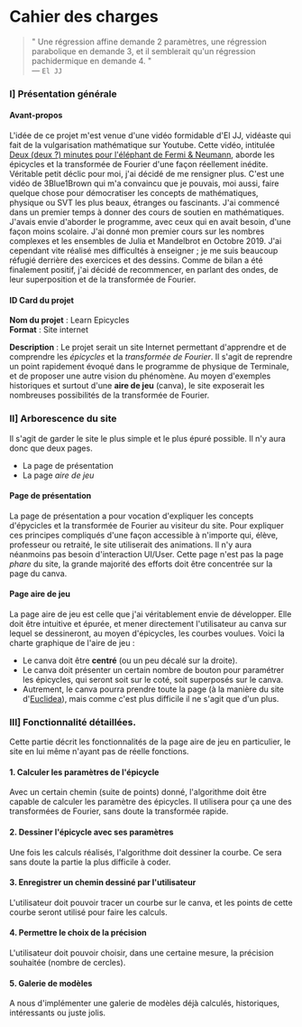 # Cahier des charges

> " Une régression affine demande 2 paramètres, une régression parabolique en demande 3, et il semblerait qu'un régression pachidermique en demande 4. "  
> &mdash; ```El JJ```

### I] Présentation générale

#### Avant-propos
L'idée de ce projet m'est venue d'une vidéo formidable d'El JJ, vidéaste qui fait de la vulgarisation mathématique sur Youtube. Cette vidéo, intitulée [Deux (deux ?) minutes pour l'éléphant de Fermi & Neumann](https://www.youtube.com/watch?v=uazPP0ny3XQ), aborde les épicycles et la transformée de Fourier d'une façon réellement inédite. Véritable petit déclic pour moi, j'ai décidé de me rensigner plus. C'est une vidéo de 3Blue1Brown qui m'a convaincu que je pouvais, moi aussi, faire quelque chose pour démocratiser les concepts de mathématiques, physique ou SVT les plus beaux, étranges ou fascinants. J'ai commencé dans un premier temps à donner des cours de soutien en mathématiques. J'avais envie d'aborder le programme, avec ceux qui en avait besoin, d'une façon moins scolaire. J'ai donné mon premier cours sur les nombres complexes et les ensembles de Julia et Mandelbrot en Octobre 2019. J'ai cependant vite réalisé mes difficultés à enseigner ; je me suis beaucoup réfugié derrière des exercices et des dessins. Comme de bilan a été finalement positif, j'ai décidé de recommencer, en parlant des ondes, de leur superposition et de la transformée de Fourier.

#### ID Card du projet

**Nom du projet** : Learn Epicycles  
**Format** : Site internet 

**Description** : 
Le projet serait un site Internet permettant d'apprendre et de comprendre les _épicycles_ et la _transformée de Fourier_. Il s'agit de reprendre un point rapidement évoqué dans le programme de physique de Terminale, et de proposer une autre vision du phénomène. Au moyen d'exemples historiques et surtout d'une **aire de jeu** (canva), le site exposerait les nombreuses possibilités de la transformée de Fourier.

### II] Arborescence du site
Il s'agit de garder le site le plus simple et le plus épuré possible. Il n'y aura donc que deux pages.

* La page de présentation
* La page _aire de jeu_

#### Page de présentation
La page de présentation a pour vocation d'expliquer les concepts d'épycicles et la transformée de Fourier au visiteur du site. Pour expliquer ces principes compliqués d'une façon accessible à n'importe qui, élève, professeur ou retraité, le site utiliserait des animations. Il n'y aura néanmoins pas besoin d'interaction UI/User. Cette page n'est pas la page _phare_ du site, la grande majorité des efforts doit être concentrée sur la page du canva.

#### Page aire de jeu
La page aire de jeu est celle que j'ai véritablement envie de développer. Elle doit être intuitive et épurée, et mener directement l'utilisateur au canva sur lequel se dessineront, au moyen d'épicycles, les courbes voulues. Voici la charte graphique de l'aire de jeu :

* Le canva doit être **centré** (ou un peu décalé sur la droite).
* Le canva doit présenter un certain nombre de bouton pour paramétrer les épicycles, qui seront soit sur le coté, soit superposés sur le canva.
* Autrement, le canva pourra prendre toute la page (à la manière du site d'[Euclidea](www.euclidea.xyz)), mais comme c'est plus difficile il ne s'agit que d'un plus.

### III] Fonctionnalité détaillées.
Cette partie décrit les fonctionnalités de la page aire de jeu en particulier, le site en lui même n'ayant pas de réelle fonctions.

#### 1. Calculer les paramètres de l'épicycle
Avec un certain chemin (suite de points) donné, l'algorithme doit être capable de calculer les paramètre des épicycles. Il utilisera pour ça une des transformées de Fourier, sans doute la transformée rapide.

#### 2. Dessiner l'épicycle avec ses paramètres
Une fois les calculs réalisés, l'algorithme doit dessiner la courbe. Ce sera sans doute la partie la plus difficile à coder.

#### 3. Enregistrer un chemin dessiné par l'utilisateur
L'utilisateur doit pouvoir tracer un courbe sur le canva, et les points de cette courbe seront utilisé pour faire les calculs.

#### 4. Permettre le choix de la précision
L'utilisateur doit pouvoir choisir, dans une certaine mesure, la précision souhaitée (nombre de cercles).

#### 5. Galerie de modèles
A nous d'implémenter une galerie de modèles déjà calculés, historiques, intéressants ou juste jolis.